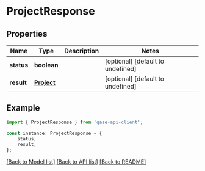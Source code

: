 # ProjectResponse


## Properties

Name | Type | Description | Notes
------------ | ------------- | ------------- | -------------
**status** | **boolean** |  | [optional] [default to undefined]
**result** | [**Project**](Project.md) |  | [optional] [default to undefined]

## Example

```typescript
import { ProjectResponse } from 'qase-api-client';

const instance: ProjectResponse = {
    status,
    result,
};
```

[[Back to Model list]](../README.md#documentation-for-models) [[Back to API list]](../README.md#documentation-for-api-endpoints) [[Back to README]](../README.md)
